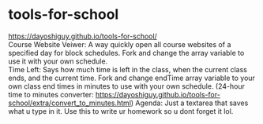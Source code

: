 # tools-for-school
https://dayoshiguy.github.io/tools-for-school/ \
Course Website Veiwer: A way quickly open all course websites of a specified day for block schedules.  Fork and change the array variable to use it with your own schedule. \
Time Left: Says how much time is left in the class, when the current class ends, and the current time.  Fork and change endTime array variable to your own class end times in minutes to use with your own schedule.  (24-hour time to minutes converter: https://dayoshiguy.github.io/tools-for-school/extra/convert_to_minutes.html)
Agenda: Just a textarea that saves what u type in it. Use this to write ur homework so u dont forget it lol.
